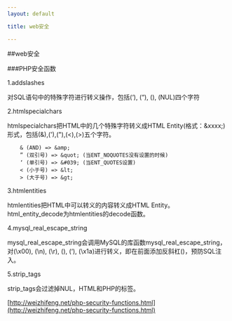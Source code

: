 ```yaml
---
layout: default

title: web安全

---
```


##web安全

###PHP安全函数
	
1.addslashes

对SQL语句中的特殊字符进行转义操作，包括(‘), (“), (), (NUL)四个字符

2.htmlspecialchars


htmlspecialchars把HTML中的几个特殊字符转义成HTML Entity(格式：&xxxx;)形式，包括(&),('),("),(<),(>)五个字符。

		& (AND) => &amp;
		” (双引号) => &quot; (当ENT_NOQUOTES没有设置的时候)
		‘ (单引号) => &#039; (当ENT_QUOTES设置)
		< (小于号) => &lt;
		> (大于号) => &gt;   
3.htmlentities

htmlentities把HTML中可以转义的内容转义成HTML Entity。html_entity_decode为htmlentities的decode函数。

4.mysql_real_escape_string

mysql_real_escape_string会调用MySQL的库函数mysql_real_escape_string，对(\x00), (\n), (\r), (), (‘), (\x1a)进行转义，即在前面添加反斜杠()，预防SQL注入。

5.strip_tags
 
strip_tags会过滤掉NUL，HTML和PHP的标签。


[http://weizhifeng.net/php-security-functions.html](http://weizhifeng.net/php-security-functions.html)




    


